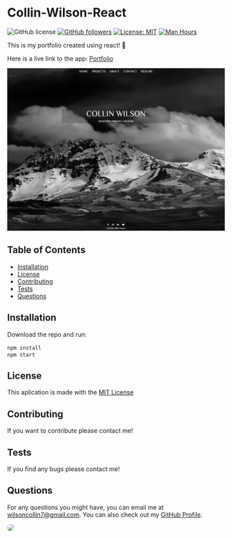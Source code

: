   # Collin-Wilson-React 
  ![GitHub license](https://img.shields.io/badge/Made%20by-%40wilsoncollin7-orange) [![GitHub followers](https://img.shields.io/github/followers/wilsoncollin7.svg?style=social&label=Follow&maxAge=2592000)](https://github.com/wilsoncollin7?tab=followers) [![License: MIT](https://img.shields.io/badge/License-MIT-yellow.svg)](https://opensource.org/licenses/MIT) [![Man Hours](https://img.shields.io/endpoint?url=https%3A%2F%2Fmh.jessemillar.com%2Fhours%3Frepo%3Dhttps%3A%2F%2Fgithub.com%2Fwilsoncollin7%2Freact-portfolio.git)](https://jessemillar.com/r/man-hours)

  This is my portfolio created using react! :rocket:

  Here is a live link to the app: [Portfolio](https://wilsoncollin7.github.io/react-portfolio/)

  <p align="center">
    <img src="./public/dev-photos/snip.JPG" width="800">
  </p>

  ## Table of Contents 

  - [Installation](#installation)
  - [License](#license)
  - [Contributing](#contributing)
  - [Tests](#tests)
  - [Questions](#questions)

  ## Installation

  Download the repo and run:

  ```
  npm install
  npm start
  ```

  ## License

  This aplication is made with the [MIT License](https://opensource.org/licenses/MIT)

  ## Contributing

  If you want to contribute please contact me!

  ## Tests

  If you find any bugs please contact me!

  ## Questions

  For any questions you might have, you can email me at wilsoncollin7@gmail.com. You can also check out my [GitHub Profile](https://github.com/wilsoncollin7).

  <img src="https://avatars2.githubusercontent.com/u/65512203?s=460&u=fb31e3048d1cfa064b8ee0ec696be762b96343f8&v=4" width="200" style="border-radius:50%"/>

